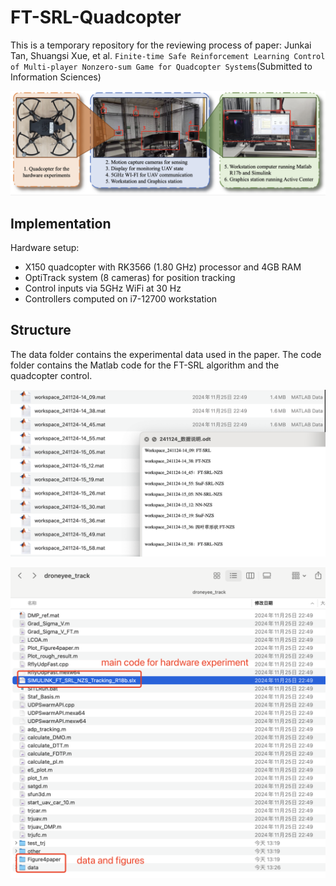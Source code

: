# FT-SRL-Quadcopter

This is a temporary repository for the reviewing process of paper: Junkai Tan, Shuangsi Xue, et al. ``Finite-time Safe Reinforcement Learning Control of Multi-player Nonzero-sum Game for Quadcopter Systems``(Submitted to Information Sciences)

![structure](hardware_V2.png)
## Implementation
Hardware setup:
- X150 quadcopter with RK3566 (1.80 GHz) processor and 4GB RAM
- OptiTrack system (8 cameras) for position tracking
- Control inputs via 5GHz WiFi at 30 Hz
- Controllers computed on i7-12700 workstation

## Structure
The data folder contains the experimental data used in the paper. The code folder contains the Matlab code for the FT-SRL algorithm and the quadcopter control.

![structure](data.jpg)


![structure](code.jpg)